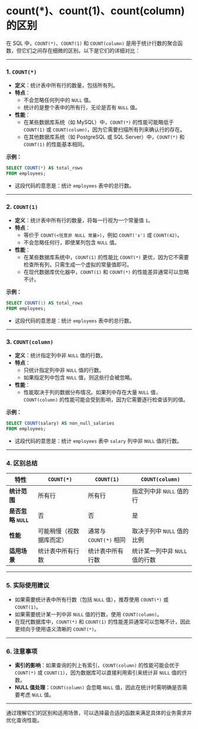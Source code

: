 # count(*)、count(1)、count(column) 的区别

在 SQL 中，`COUNT(*)`、`COUNT(1)` 和 `COUNT(column)` 是用于统计行数的聚合函数，但它们之间存在细微的区别。以下是它们的详细对比：

---

### 1. **`COUNT(*)`**

- **定义**：统计表中所有行的数量，包括所有列。
- **特点**：
    - 不会忽略任何列中的 `NULL` 值。
    - 统计的是整个表中的所有行，无论是否有 `NULL` 值。
- **性能**：
    - 在某些数据库系统（如 MySQL）中，`COUNT(*)` 的性能可能略低于 `COUNT(1)` 或 `COUNT(column)`，因为它需要扫描所有列来确认行的存在。
    - 在其他数据库系统（如 PostgreSQL 或 SQL Server）中，`COUNT(*)` 和 `COUNT(1)` 的性能基本相同。

**示例：**

``` sql
SELECT COUNT(*) AS total_rows
FROM employees;
```

- 这段代码的意思是：统计 `employees` 表中的总行数。

---

### 2. **`COUNT(1)`**

- **定义**：统计表中所有行的数量，将每一行视为一个常量值 `1`。
- **特点**：
    - 等价于 `COUNT(<任意非 NULL 常量>)`，例如 `COUNT('x')` 或 `COUNT(42)`。
    - 不会忽略任何行，即使某列包含 `NULL` 值。
- **性能**：
    - 在某些数据库系统中，`COUNT(1)` 的性能比 `COUNT(*)` 更优，因为它不需要检查所有列，只需生成一个虚拟的常量值即可。
    - 在现代数据库优化器中，`COUNT(1)` 和 `COUNT(*)` 的性能差异通常可以忽略不计。

**示例：**

``` sql
SELECT COUNT(1) AS total_rows
FROM employees;
```

- 这段代码的意思是：统计 `employees` 表中的总行数。

---

### 3. **`COUNT(column)`**

- **定义**：统计指定列中非 `NULL` 值的行数。
- **特点**：
    - 只统计指定列中非 `NULL` 值的行数。
    - 如果指定列中包含 `NULL` 值，则这些行会被忽略。
- **性能**：
    - 性能取决于列的数据分布情况。如果列中存在大量 `NULL` 值，`COUNT(column)` 的性能可能会受到影响，因为它需要逐行检查该列的值。

**示例：**

``` sql
SELECT COUNT(salary) AS non_null_salaries
FROM employees;
```

- 这段代码的意思是：统计 `employees` 表中 `salary` 列中非 `NULL` 值的行数。

---

### 4. **区别总结**

| 特性              | `COUNT(*)`   | `COUNT(1)`        | `COUNT(column)`     |
|-----------------|--------------|-------------------|---------------------|
| **统计范围**        | 所有行          | 所有行               | 指定列中非 `NULL` 值的行    |
| **是否忽略 `NULL`** | 否            | 否                 | 是                   |
| **性能**          | 可能稍慢（视数据库而定） | 通常与 `COUNT(*)` 相同 | 取决于列中 `NULL` 值的比例   |
| **适用场景**        | 统计表中所有行数     | 统计表中所有行数          | 统计某一列中非 `NULL` 值的行数 |

---

### 5. **实际使用建议**

- 如果需要统计表中所有行数（包括 `NULL` 值），推荐使用 `COUNT(*)` 或 `COUNT(1)`。
- 如果需要统计某一列中非 `NULL` 值的行数，使用 `COUNT(column)`。
- 在现代数据库中，`COUNT(*)` 和 `COUNT(1)` 的性能差异通常可以忽略不计，因此更倾向于使用语义清晰的 `COUNT(*)`。

---

### 6. **注意事项**

- **索引的影响**：如果查询的列上有索引，`COUNT(column)` 的性能可能会优于 `COUNT(*)` 或 `COUNT(1)`，因为数据库可以直接利用索引来统计非
  `NULL` 值的行数。
- **NULL 值处理**：`COUNT(column)` 会忽略 `NULL` 值，因此在统计时需明确是否需要考虑 `NULL` 值。

---

通过理解它们的区别和适用场景，可以选择最合适的函数来满足具体的业务需求并优化查询性能。